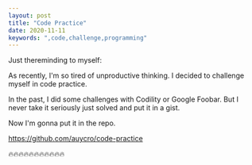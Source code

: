 ```yaml
---
layout: post
title: "Code Practice"
date: 2020-11-11
keywords: ",code,challenge,programming"
---
```


Just thereminding to myself:

As recently, I'm so tired of unproductive thinking.
I decided to challenge myself in code practice.

In the past, I did some challenges with Codility or Google Foobar.
But I never take it seriously just solved and put it in a gist.

Now I'm gonna put it in the repo.

https://github.com/auycro/code-practice

🔥🔥🔥🔥🔥🔥🔥🔥🔥🔥🔥
